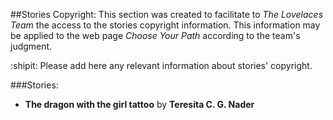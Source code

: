 ##Stories Copyright:
This section was created to facilitate to *The Lovelaces Team* the access to the stories copyright information. This information may be applied to the web page *Choose Your Path* according to the team's judgment. 

:shipit: Please add here any relevant information about stories' copyright.


###Stories:

- **The dragon with the girl tattoo** by **Teresita C. G. Nader**



